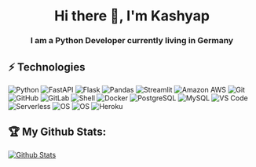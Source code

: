 <h1 align="center"> Hi there 👋, I'm Kashyap </h1>
<h3 align="center"> I am a Python Developer currently living in Germany </h3>

## ⚡ Technologies
  ![Python](https://img.shields.io/badge/-Python-8fcfd1?style=plastic&logo=Python)
  ![FastAPI](https://img.shields.io/badge/-FastAPI-teal?style=plastic&logo=fastapi&logoColor=white)
  ![Flask](https://img.shields.io/badge/-Flask-teal?style=plastic&logo=flask&logoColor=white)
  ![Pandas](https://img.shields.io/badge/-Pandas-430098?style=flat-square&logo=pandas)
  ![Streamlit](https://img.shields.io/badge/-Streamlit-black?style=flat-square&logo=streamlit)
  ![Amazon AWS](https://img.shields.io/badge/Amazon%20AWS-232F3E?style=plastic&logo=amazon-aws)
  ![Git](https://img.shields.io/badge/-Git-black?style=plastic&logo=git)
  ![GitHub](https://img.shields.io/badge/-GitHub-181717?style=plastic&logo=github)
  ![GitLab](https://img.shields.io/badge/-GitLab-FCA121?style=plastic&logo=gitlab)
  ![Shell](https://img.shields.io/badge/-Shell-blasck?style=plastic&logo=Shell)
  ![Docker](https://img.shields.io/badge/-Docker-black?style=flat-square&logo=docker)
  ![PostgreSQL](https://img.shields.io/badge/-PostgreSQL-336791?style=plastic&logo=postgresql)
  ![MySQL](https://img.shields.io/badge/-MySQL-black?style=flat-square&logo=mysql)
  ![VS Code](https://img.shields.io/badge/-VS%20Code-007ACC?style=plastic&logo=visual-studio-code)
  ![Serverless](https://img.shields.io/badge/-Serverless-black?style=flat-square&logo=serverless)
  ![OS](https://img.shields.io/badge/-Linux-informational?style=flat-square&logo=linux&logoColor=white)
  ![OS](https://img.shields.io/badge/-Windows-informational?style=flat-square&logo=windows&logoColor=white)
  ![Heroku](https://img.shields.io/badge/-Heroku-430098?style=flat-square&logo=heroku)

## :trophy: My Github Stats:

[![Github Stats](https://github-readme-stats.vercel.app/api?username=kashyapm94&theme=algolia&show_icons=true&count_private=true)](https://github.com/kashyapm94)

